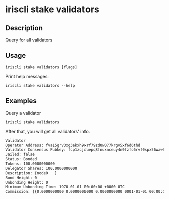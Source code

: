 # iriscli stake validators

## Description

Query for all validators

## Usage

```
iriscli stake validators [flags]
```
Print help messages:
```
iriscli stake validators --help
```

## Examples

Query a validator
```
iriscli stake validators
```

After that, you will get all validators' info.

```txt
Validator
Operator Address: fva15grv3xg3ekxh9xrf79zd0w077krgv5xf6d6thd
Validator Consensus Pubkey: fcp1zcjduepq8fnuxnceuy4n0fzfc6rvf0spx56waw67lqkrhxwsxgnf8zgk0nus2r55he
Jailed: false
Status: Bonded
Tokens: 100.0000000000
Delegator Shares: 100.0000000000
Description: {node0   }
Bond Height: 0
Unbonding Height: 0
Minimum Unbonding Time: 1970-01-01 00:00:00 +0000 UTC
Commission: {{0.0000000000 0.0000000000 0.0000000000 0001-01-01 00:00:00 +0000 UTC}}
```
